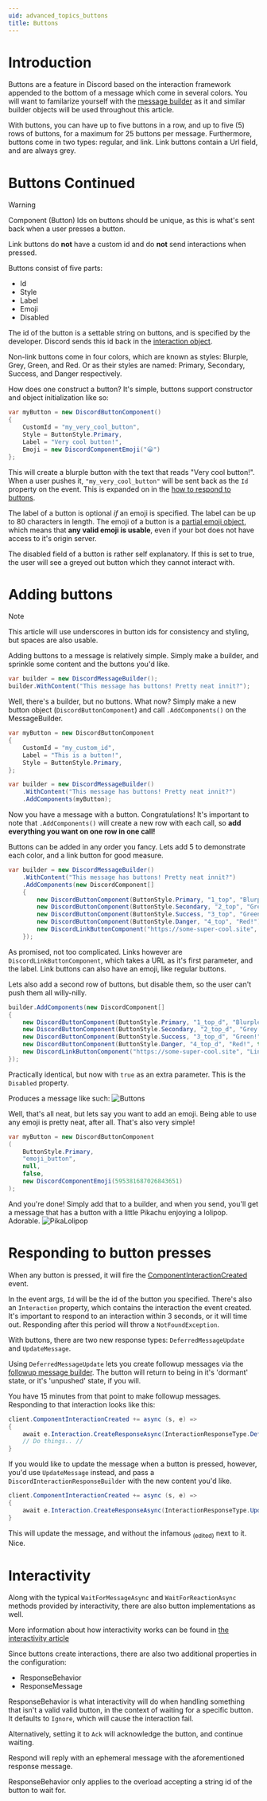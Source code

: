```yaml
---
uid: advanced_topics_buttons
title: Buttons
---
```


# Introduction
Buttons are a feature in Discord based on the interaction framework appended to the bottom of a message which come in several colors.
You will want to familarize yourself with the [message builder](xref:beyond_basics_messagebuilder) as it and similar builder objects will be used throughout this article.

With buttons, you can have up to five buttons in a row, and up to five (5) rows of buttons, for a maximum for 25 buttons per message.
Furthermore, buttons come in two types: regular, and link. Link buttons contain a Url field, and are always grey.

# Buttons Continued

> [!WARNING]
> Component (Button) Ids on buttons should be unique, as this is what's sent back when a user presses a button.
>
> Link buttons do **not** have a custom id and do **not** send interactions when pressed.

Buttons consist of five parts:
- Id
- Style
- Label
- Emoji
- Disabled

The id of the button is a settable string on buttons, and is specified by the developer. Discord sends this id back in the [interaction object](https://discord.dev/interactions/slash-commands#interaction).

Non-link buttons come in four colors, which are known as styles: Blurple, Grey, Green, and Red. Or as their styles are named: Primary, Secondary, Success, and Danger respectively.

How does one construct a button? It's simple, buttons support constructor and object initialization like so:

```cs
var myButton = new DiscordButtonComponent()
{
    CustomId = "my_very_cool_button",
    Style = ButtonStyle.Primary,
    Label = "Very cool button!",
    Emoji = new DiscordComponentEmoji("😀")
};
```

This will create a blurple button with the text that reads "Very cool button!". When a user pushes it, `"my_very_cool_button"` will be sent back as the `Id` property on the event. This is expanded on in the [how to respond to buttons](#responding-to-button-presses).

The label of a button is optional *if* an emoji is specified. The label can be up to 80 characters in length.
The emoji of a button is a [partial emoji object](https://discord.dev/interactions/message-components#component-object), which means that **any valid emoji is usable**, even if your bot does not have access to it's origin server.

The disabled field of a button is rather self explanatory. If this is set to true, the user will see a greyed out button which they cannot interact with.

# Adding buttons
> [!NOTE]
> This article will use underscores in button ids for consistency and styling, but spaces are also usable.

Adding buttons to a message is relatively simple. Simply make a builder, and sprinkle some content and the buttons you'd like.

```cs
var builder = new DiscordMessageBuilder();
builder.WithContent("This message has buttons! Pretty neat innit?");
```

Well, there's a builder, but no buttons. What now? Simply make a new button object (`DiscordButtonComponent`) and call `.AddComponents()` on the MessageBuilder.

```cs
var myButton = new DiscordButtonComponent
{
    CustomId = "my_custom_id",
    Label = "This is a button!",
    Style = ButtonStyle.Primary,
};

var builder = new DiscordMessageBuilder()
    .WithContent("This message has buttons! Pretty neat innit?")
    .AddComponents(myButton);
```
Now you have a message with a button. Congratulations! It's important to note that `.AddComponents()` will create a new row with each call, so **add everything you want on one row in one call!**

Buttons can be added in any order you fancy. Lets add 5 to demonstrate each color, and a link button for good measure.

```cs
var builder = new DiscordMessageBuilder()
    .WithContent("This message has buttons! Pretty neat innit?")
    .AddComponents(new DiscordComponent[]
    {
        new DiscordButtonComponent(ButtonStyle.Primary, "1_top", "Blurple!"),
        new DiscordButtonComponent(ButtonStyle.Secondary, "2_top", "Grey!"),
        new DiscordButtonComponent(ButtonStyle.Success, "3_top", "Green!"),
        new DiscordButtonComponent(ButtonStyle.Danger, "4_top", "Red!"),
        new DiscordLinkButtonComponent("https://some-super-cool.site", "Link!")
    });
```
As promised, not too complicated. Links however are `DiscordLinkButtonComponent`, which takes a URL as it's first parameter, and the label. Link buttons can also have an emoji, like regular buttons.

Lets also add a second row of buttons, but disable them, so the user can't push them all willy-nilly.

```cs
builder.AddComponents(new DiscordComponent[]
{
    new DiscordButtonComponent(ButtonStyle.Primary, "1_top_d", "Blurple!", true),
    new DiscordButtonComponent(ButtonStyle.Secondary, "2_top_d", "Grey!", true),
    new DiscordButtonComponent(ButtonStyle.Success, "3_top_d", "Green!", true),
    new DiscordButtonComponent(ButtonStyle.Danger, "4_top_d", "Red!", true),
    new DiscordLinkButtonComponent("https://some-super-cool.site", "Link!", true)
});
```
Practically identical, but now with `true` as an extra parameter. This is the `Disabled` property.

Produces a message like such: ![Buttons](/images/advanced_topics_buttons_01.png)

Well, that's all neat, but lets say you want to add an emoji. Being able to use any emoji is pretty neat, after all. That's also very simple!

```cs
var myButton = new DiscordButtonComponent
(
    ButtonStyle.Primary,
    "emoji_button",
    null,
    false,
    new DiscordComponentEmoji(595381687026843651)
);
```
And you're done! Simply add that to a builder, and when you send, you'll get a message that has a button with a little Pikachu enjoying a lolipop. Adorable. ![PikaLolipop](/images/advanced_topics_buttons_02.png)


# Responding to button presses

When any button is pressed, it will fire the [ComponentInteractionCreated](xref:DisCatSharp.DiscordClient#DisCatSharp_DiscordClient_ComponentInteractionCreated) event.

In the event args, `Id` will be the id of the button you specified. There's also an `Interaction` property, which contains the interaction the event created. It's important to respond to an interaction within 3 seconds, or it will time out. Responding after this period will throw a `NotFoundException`.

With buttons, there are two new response types: `DeferredMessageUpdate` and `UpdateMessage`.

Using `DeferredMessageUpdate` lets you create followup messages via the [followup message builder](xref:DisCatSharp.Entities.DiscordFollowupMessageBuilder). The button will return to being in it's 'dormant' state, or it's 'unpushed' state, if you will.

You have 15 minutes from that point to make followup messages. Responding to that interaction looks like this:

```cs
client.ComponentInteractionCreated += async (s, e) =>
{
    await e.Interaction.CreateResponseAsync(InteractionResponseType.DeferredMessageUpdate);
    // Do things.. //
}
```

If you would like to update the message when a button is pressed, however, you'd use `UpdateMessage` instead, and pass a `DiscordInteractionResponseBuilder` with the new content you'd like.

```cs
client.ComponentInteractionCreated += async (s, e) =>
{
    await e.Interaction.CreateResponseAsync(InteractionResponseType.UpdateMessage, new DiscordInteractionResponseBuilder().WithContent("No more buttons for you >:)"));
}
```
This will update the message, and without the infamous <sub>(edited)</sub> next to it. Nice.


# Interactivity
Along with the typical `WaitForMessageAsync` and `WaitForReactionAsync` methods provided by interactivity, there are also button implementations as well.

More information about how interactivity works can be found in [the interactivity article](xref:modules_interactivity)

Since buttons create interactions, there are also two additional properties in the configuration:
- ResponseBehavior
- ResponseMessage

ResponseBehavior is what interactivity will do when handling something that isn't a valid valid button, in the context of waiting for a specific button. It defaults to `Ignore`, which will cause the interaction fail.

Alternatively, setting it to `Ack` will acknowledge the button, and continue waiting.

Respond will reply with an ephemeral message with the aforementioned response message.

ResponseBehavior only applies to the overload accepting a string id of the button to wait for.
